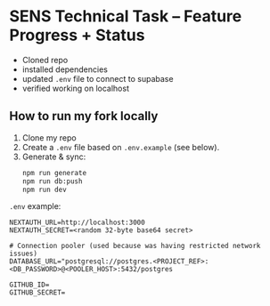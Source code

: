 # SENS Technical Task – Feature Progress + Status

- Cloned repo
- installed dependencies
- updated `.env` file to connect to supabase
- verified working on localhost

## How to run my fork locally
1. Clone my repo
2. Create a `.env` file based on `.env.example` (see below).
3. Generate & sync:
   ```bash
   npm run generate
   npm run db:push
   npm run dev
   ```

`.env` example:
```text
NEXTAUTH_URL=http://localhost:3000
NEXTAUTH_SECRET=<random 32-byte base64 secret>

# Connection pooler (used because was having restricted network issues)
DATABASE_URL="postgresql://postgres.<PROJECT_REF>:<DB_PASSWORD>@<POOLER_HOST>:5432/postgres

GITHUB_ID=
GITHUB_SECRET=
```
